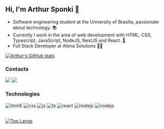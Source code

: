 ## Hi, I'm Arthur Sponki 👋

- Software engineering student at the University of Brasília, passionate about technology. 📚 <br>
- Currently I work in the area of web development with HTML, CSS, Typescript, JavaScript, NodeJS, NestJS and React. 🌱 
-  Full Stack Developer at Atena Solutions 👨‍💻

[![Arthur's GitHub stats](https://github-readme-stats.vercel.app/api?username=arthursponki&count_private=true&show_icons=true&include_all_commits=true&theme=dracula&hide=stars,prs,issues,contribs)](https://github.com/anuraghazra/github-readme-stats)
### Contacts

  <a href="https://www.linkedin.com/in/arthur-sponchiado-601562150" target="_blank"><img src="https://img.shields.io/badge/-LinkedIn-%230077B5?style=for-the-badge&logo=linkedin&logoColor=white" target="_blank"></a>
  <a href = "mailto:arthurspo@gmail.com"><img src="https://img.shields.io/badge/Microsoft_Outlook-0078D4?style=for-the-badge&logo=microsoft-outlook&logoColor=white" target="_blank"></a>
  </div>
  
### Technologies

<div style="display: inline_block">
  <img align="center" alt="html5" src="https://img.shields.io/badge/HTML5-E34F26?style=for-the-badge&logo=html5&logoColor=white" />
  <img align="center" alt="css" src="https://img.shields.io/badge/CSS3-1572B6?style=for-the-badge&logo=css3&logoColor=white" />
  <img align="center" alt="js" src="https://img.shields.io/badge/JavaScript-F7DF1E?style=for-the-badge&logo=javascript&logoColor=black" />
  <img align="center" alt="ts" src="https://img.shields.io/badge/TypeScript-007ACC?style=for-the-badge&logo=typescript&logoColor=white" />
  <img align="center" alt="react" src="https://img.shields.io/badge/React-20232A?style=for-the-badge&logo=react&logoColor=61DAFB" />
  <img align="center" alt="nodejs" src="https://img.shields.io/badge/Node.js-43853D?style=for-the-badge&logo=node.js&logoColor=white" />
  <img align="center" alt="nodejs" src="https://img.shields.io/badge/MySQL-00000F?style=for-the-badge&logo=mysql&logoColor=white" />
</div><br/>

[![Top Langs](https://github-readme-stats.vercel.app/api/top-langs/?username=arthursponki&layout=compact)](https://github.com/anuraghazra/github-readme-stats)
